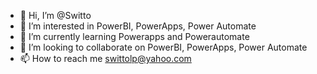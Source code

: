 - 👋 Hi, I’m @Switto
- 👀 I’m interested in PowerBI, PowerApps, Power Automate
- 🌱 I’m currently learning Powerapps and Powerautomate 
- 💞️ I’m looking to collaborate on PowerBI, PowerApps, Power Automate
- 📫 How to reach me swittolp@yahoo.com

<!---
Switto/Switto is a ✨ special ✨ repository because its `README.md` (this file) appears on your GitHub profile.
You can click the Preview link to take a look at your changes.
--->
